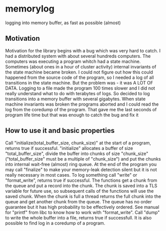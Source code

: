 # memorylog
logging into memory buffer, as fast as possible (almost)

## Motivation
Motivation for the library begins with a bug which was very hard to catch. I had a distributed system with about several hundreds computers. The computers was executing a program whitch had a state machine. Sometimes (about ones in a hour of cluster activity) internal invariants of the state machine became broken. I could not figure out how this could happened from the source code of the program, so I needed a log of all transitions in the state machine. But the problem was - it was A LOT OF DATA. Logging to a file made the program 100 times slower and I did not really understand what to do with terabytes of logs. So decided to log transitions into a memory buffer with several gigabytes. When state machine invariants was broken the programs aborted and I could read the log from the coredump of the program. That gave me the last seconds of program life time but that was enough to catch the bug and fix it

## How to use it and basic properties
Call "initialize(total_buffer_size, chunk_size)" at the start of a program, returns true if successful. "initialize" allocates a buffer of size "total_buffer_size", divide the buffer into chunks of size "chunk_size" ("total_buffer_size" must be a multiple of "chunk_size") and put the chunks into internal wait-free (almost) ring queue.
At the end of the program you may call "finalize" to make your memory-leak detection silent but it is not really necessary in most cases.
To log something call "write" or "format_write", returns true if successful. The functions get a chunk from the queue and put a record into the chunk. The chunk is saved into a TLS variable for future use, so subsequent calls of the functions will use the saved chunk. When the chunk is full a thread returns the full chunk into the queue and get another chunk from the queue. The queue has no order guarantee but it has high probability to be effectively ordered. See manual for "printf" from libc to know how to work with "format_write".
Call "dump" to write the whole buffer into a file, returns true if successfull. It is also possible to find log in a coredump of a program.
